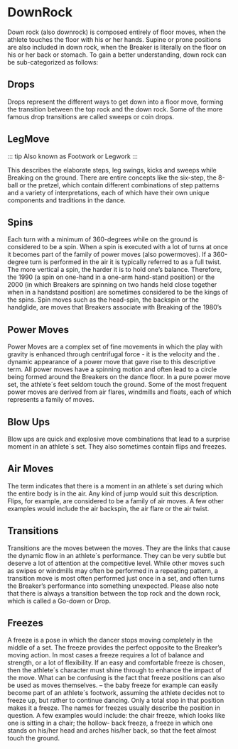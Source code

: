 # DownRock

Down rock (also downrock) is composed entirely of floor moves, when the athlete
touches the floor with his or her hands. Supine or prone positions are also included in
down rock, when the Breaker is literally on the floor on his or her back or stomach. To
gain a better understanding, down rock can be sub-categorized as follows:


## Drops

Drops represent the different ways to get down into a floor move, forming
the transition between the top rock and the down rock. Some of the more famous
drop transitions are called sweeps or coin drops.


## LegMove

::: tip Also known as 
Footwork or Legwork 
:::


This describes the elaborate steps, leg swings, kicks and
sweeps while Breaking on the ground. There are entire concepts like the six-step,
the 8-ball or the pretzel, which contain different combinations of step patterns and
a variety of interpretations, each of which have their own unique components and
traditions in the dance.


## Spins

Each turn with a minimum of 360-degrees while on the ground is considered
to be a spin. When a spin is executed with a lot of turns at once it becomes part of
the family of power moves (also powermoves). If a 360-degree turn is performed
in the air it is typically referred to as a full twist. The more vertical a spin, the harder
it is to hold one’s balance. Therefore, the 1990 (a spin on one-hand in a one-arm
hand-stand position) or the 2000 (in which Breakers are spinning on two hands
held close together when in a handstand position) are sometimes considered to be
the kings of the spins. Spin moves such as the head-spin, the backspin or the handglide, are moves that Breakers associate with Breaking of the 1980’s


## Power Moves

Power Moves are a complex set of fine movements in which the
play with gravity is enhanced through centrifugal force - it is the velocity and the
.
dynamic appearance of a power move that gave rise to this descriptive term. All
power moves have a spinning motion and often lead to a circle being formed
around the Breakers on the dance floor. In a pure power move set, the athlete´s
feet seldom touch the ground. Some of the most frequent power moves are derived
from air flares, windmills and floats, each of which represents a family of moves.


## Blow Ups

Blow ups are quick and explosive move combinations that lead to a
surprise moment in an athlete´s set. They also sometimes contain flips and freezes.

## Air Moves

The term indicates that there is a moment in an athlete´s set during
which the entire body is in the air. Any kind of jump would suit this description.
Flips, for example, are considered to be a family of air moves. A few other examples
would include the air backspin, the air flare or the air twist.

## Transitions

 Transitions are the moves between the moves. They are the links
that cause the dynamic flow in an athlete´s performance. They can be very subtle
but deserve a lot of attention at the competitive level. While other moves such as
swipes or windmills may often be performed in a repeating pattern, a transition
move is most often performed just once in a set, and often turns the Breaker’s
performance into something unexpected. Please also note that there is always a
transition between the top rock and the down rock, which is called a Go-down or
Drop.

## Freezes

A freeze is a pose in which the dancer stops moving completely in the middle of a set.
The freeze provides the perfect opposite to the Breaker’s moving action. In most cases
a freeze requires a lot of balance and strength, or a lot of flexibility. If an easy and
comfortable freeze is chosen, then the athlete´s character must shine through to
enhance the impact of the move. What can be confusing is the fact that freeze positions
can also be used as moves themselves.
– the baby freeze for example can easily become part of an athlete´s footwork,
assuming the athlete decides not to freeze up, but rather to continue dancing. Only a
total stop in that position makes it a freeze. The names for freezes usually describe the
position in question. A few examples would include: the chair freeze, which looks like
one is sitting in a chair; the hollow- back freeze, a freeze in which one stands on his/her
head and arches his/her back, so that the feet almost touch the ground.